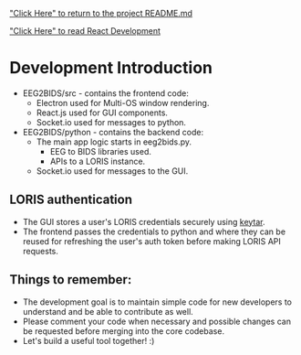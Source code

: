 ["Click Here" to return to the project README.md](../../README.md)

["Click Here" to read React Development](react/README.md)

# Development Introduction

 * EEG2BIDS/src - contains the frontend code:
   * Electron used for Multi-OS window rendering.
   * React.js used for GUI components.
   * Socket.io used for messages to python.
 * EEG2BIDS/python - contains the backend code:
   * The main app logic starts in eeg2bids.py.
     * EEG to BIDS libraries used.
     * APIs to a LORIS instance.
   * Socket.io used for messages to the GUI.

## LORIS authentication

 * The GUI stores a user's LORIS credentials securely using [keytar](https://www.npmjs.com/package/keytar).
 * The frontend passes the credentials to python and where they can be reused for refreshing the user's auth token before making LORIS API requests.

## Things to remember:

 * The development goal is to maintain simple code for new developers to understand and be able to contribute as well.
 * Please comment your code when necessary and possible changes can be requested before merging into the core codebase.
 * Let's build a useful tool together! :)
